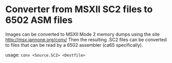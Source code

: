 Converter from MSXII SC2 files to 6502 ASM files
================================================
Images can be converted to MSXII Mode 2 memory dumps using the site http://msx.jannone.org/conv/
Then the resulting .SC2 files can be converted to files that can be read by a 6502 assembler (ca65 specifically).

usage: 
```conv <Source.SC2> <Destfile>```
